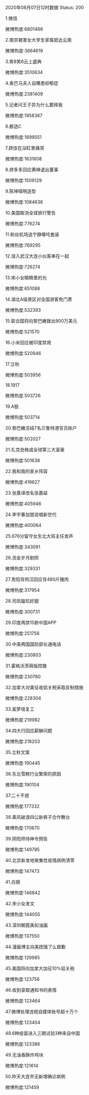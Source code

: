 2020年08月07日12时数据
Status: 200

1.微信

微博热度:6801466

2.南京被害女大学生家属抵达云南

微博热度:3664619

3.笑8笑8云上盛典

微博热度:3510634

4.奥巴马夫人自曝患抑郁症

微博热度:2381409

5.记者问王子异为什么要拜我

微博热度:1958367

6.都选C

微博热度:1899551

7.顾佳在浴缸里痛哭

微博热度:1631608

8.拼多多回应黄峥退出董事

微博热度:1509129

9.陈坤晴明造型

微博热度:1084636

10.美国取消全球旅行警告

微博热度:776274

11.粉丝机场送宁静哪吒套装

微博热度:769295

12.误入武汉大连小伙客串在一起

微博热度:726274

13.宋小女眼睛里的光

微博热度:651088

14.湖北A级景区对全国游客免门票

微博热度:532393

15.联合国将向黎巴嫩拨出900万美元

微博热度:521570

16.小米回应被印度禁用

微博热度:520946

17.立秋

微博热度:503956

18.1917

微博热度:503726

19.A股

微博热度:503714

20.黎巴嫩冻结7名贝鲁特港官员账户

微博热度:502027

21.扎克伯格成全球第三大富豪

微博热度:501638

22.我和我的家乡阵容

微博热度:419627

23.张嘉译改名张嘉益

微博热度:405946

24.李宇春加盟说唱新世代

微博热度:400064

25.676分留守女生北大班主任发声

微博热度:343091

26.流金岁月剧照

微博热度:329331

27.贵阳背肉汉回应背480斤猪肉

微博热度:317954

28.司凤璇玑好甜

微博热度:300731

29.印度再禁15款中国APP

微博热度:251756

30.中美两国国防部长通电话

微博热度:230803

31.霍格沃茨萌版院徽

微博热度:230780

32.加拿大对美征收铝关税采取反制措施

微博热度:228304

33.奚梦瑶复工

微博热度:219982

34.四大行回应薪酬问题

微博热度:218203

35.立秋文案

微博热度:190445

36.东北雪糕行业繁荣的原因

微博热度:190104

37.二十不惑

微博热度:177332

38.乘风破浪四公新裤子合作舞台

微博热度:170670

39.阴阳师侍神令预告

微博热度:149785

40.北京新发地聚集性疫情病例清零

微博热度:147473

41.白银

微博热度:146842

42.宋小女发文

微博热度:144055

43.深圳朝霞美如油画

微博热度:137550

44.漫画博主向美团饿了么致歉

微博热度:129985

45.美国将向加拿大加征10%铝关税

微博热度:123756

46.收到录取通知书的表情

微博热度:123464

47.微博处理违规自媒体账号超十万个

微博热度:123404

48.6种疫苗进入三期试验3种来自中国

微博热度:123386

49.无油香酥炸鸡块

微博热度:121614

50.昨天大连市无新增确诊病例

微博热度:121459

